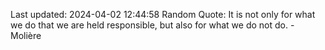 Last updated: 2024-04-02 12:44:58
Random Quote: It is not only for what we do that we are held responsible, but also for what we do not do. - Molière